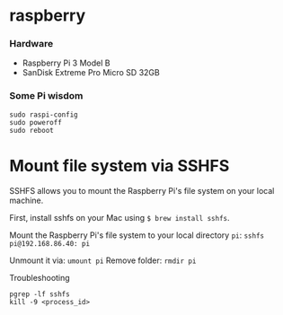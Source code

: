 # raspberry

### Hardware

- Raspberry Pi 3 Model B
- SanDisk Extreme Pro Micro SD 32GB

### Some Pi wisdom

```
sudo raspi-config
sudo poweroff
sudo reboot
```

# Mount file system via SSHFS

SSHFS allows you to mount the Raspberry Pi's file system on your local machine.

First, install sshfs on your Mac using `$ brew install sshfs`.

Mount the Raspberry Pi's file system to your local directory `pi`:
`sshfs pi@192.168.86.40: pi`

Unmount it via:
`umount pi`
Remove folder:
`rmdir pi`

Troubleshooting
```
pgrep -lf sshfs
kill -9 <process_id>
```
